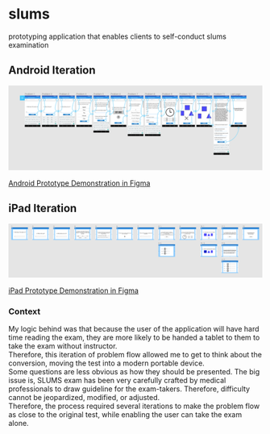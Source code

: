 # slums
prototyping application that enables clients to self-conduct slums examination  
  
## Android Iteration  
![alt text](images/problem-flow-android-phone.png "problem-flow-ipad")  
  
[Android Prototype Demonstration in Figma](https://www.figma.com/proto/O2pfv6QMRrd9JZn4cyehOlub/Problem-flow-smart-phone?node-id=5%3A739&scaling=scale-down "Come take a look!")
  
  
## iPad Iteration  
![alt text](images/problem-flow-ipad.png "problem-flow-android-phone")  

  
[iPad Prototype Demonstration in Figma](https://www.figma.com/proto/eoRGeP4cKzt4D1NvPX6gJrLv/problem-flow-iPad?node-id=0%3A1&scaling=scale-down "Come take a look!")  
  

### Context  
My logic behind was that because the user of the application will have hard time reading the exam, they are more likely to be handed a tablet to them to take the exam without instructor.  
Therefore, this iteration of problem flow allowed me to get to think about the conversion, moving the test into a modern portable device.  
Some questions are less obvious as how they should be presented. The big issue is, SLUMS exam has been very carefully crafted by medical professionals to draw guideline for the exam-takers. Therefore, difficulty cannot be jeopardized, modified, or adjusted.  
Therefore, the process required several iterations to make the problem flow as close to the original test, while enabling the user can take the exam alone.
